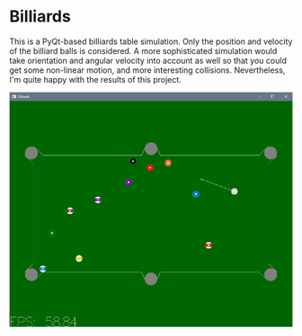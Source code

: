# Billiards

This is a PyQt-based billiards table simulation.  Only the position and velocity of the billiard balls is considered.  A more sophisticated simulation would take orientation and angular velocity into account as well so that you could get some non-linear motion, and more interesting collisions.  Nevertheless, I'm quite happy with the results of this project.

![alt text](https://raw.githubusercontent.com/spencerparkin/Billiards/master/screenshot.jpg)